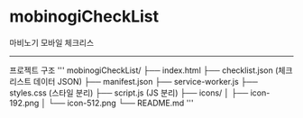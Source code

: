 # mobinogiCheckList
마비노기 모바일 체크리스

---

프로젝트 구조
'''
mobinogiCheckList/
├── index.html
├── checklist.json         (체크리스트 데이터 JSON)
├── manifest.json
├── service-worker.js
├── styles.css            (스타일 분리)
├── script.js             (JS 분리)
├── icons/
│   ├── icon-192.png
│   └── icon-512.png
└── README.md
'''
